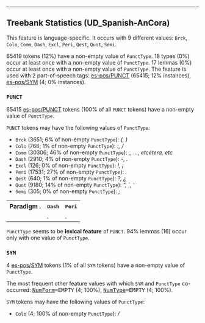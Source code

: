 

--------------------------------------------------------------------------------

## Treebank Statistics (UD_Spanish-AnCora)

This feature is language-specific.
It occurs with 9 different values: `Brck`, `Colo`, `Comm`, `Dash`, `Excl`, `Peri`, `Qest`, `Quot`, `Semi`.

65419 tokens (12%) have a non-empty value of `PunctType`.
18 types (0%) occur at least once with a non-empty value of `PunctType`.
17 lemmas (0%) occur at least once with a non-empty value of `PunctType`.
The feature is used with 2 part-of-speech tags: [es-pos/PUNCT]() (65415; 12% instances), [es-pos/SYM]() (4; 0% instances).

### `PUNCT`

65415 [es-pos/PUNCT]() tokens (100% of all `PUNCT` tokens) have a non-empty value of `PunctType`.

`PUNCT` tokens may have the following values of `PunctType`:

* `Brck` (3651; 6% of non-empty `PunctType`): <em>(, )</em>
* `Colo` (766; 1% of non-empty `PunctType`): <em>:, /</em>
* `Comm` (30306; 46% of non-empty `PunctType`): <em>,, ..., etcétera, etc</em>
* `Dash` (2910; 4% of non-empty `PunctType`): <em>-, .</em>
* `Excl` (126; 0% of non-empty `PunctType`): <em>!, ¡</em>
* `Peri` (17531; 27% of non-empty `PunctType`): <em>.</em>
* `Qest` (640; 1% of non-empty `PunctType`): <em>?, ¿</em>
* `Quot` (9180; 14% of non-empty `PunctType`): <em>", `, '</em>
* `Semi` (305; 0% of non-empty `PunctType`): <em>;</em>

<table>
  <tr><th>Paradigm <i>.</i></th><th><tt>Dash</tt></th><th><tt>Peri</tt></th></tr>
  <tr><td><tt></tt></td><td><em>.</em></td><td><em>.</em></td></tr>
</table>

`PunctType` seems to be **lexical feature** of `PUNCT`. 94% lemmas (16) occur only with one value of `PunctType`.

### `SYM`

4 [es-pos/SYM]() tokens (1% of all `SYM` tokens) have a non-empty value of `PunctType`.

The most frequent other feature values with which `SYM` and `PunctType` co-occurred: <tt><a href="NumForm.html">NumForm</a>=EMPTY</tt> (4; 100%), <tt><a href="NumType.html">NumType</a>=EMPTY</tt> (4; 100%).

`SYM` tokens may have the following values of `PunctType`:

* `Colo` (4; 100% of non-empty `PunctType`): <em>/</em>

